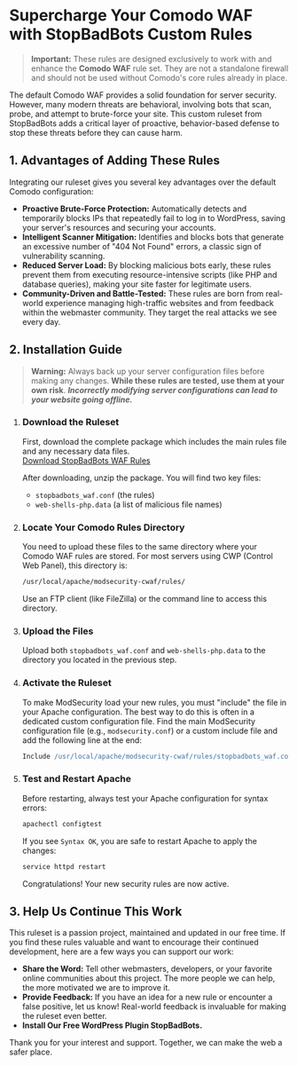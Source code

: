 # Supercharge Your Comodo WAF with StopBadBots Custom Rules

> **Important:** These rules are designed exclusively to work with and enhance the **Comodo WAF** rule set. They are not a standalone firewall and should not be used without Comodo's core rules already in place.

The default Comodo WAF provides a solid foundation for server security. However, many modern threats are behavioral, involving bots that scan, probe, and attempt to brute-force your site. This custom ruleset from StopBadBots adds a critical layer of proactive, behavior-based defense to stop these threats before they can cause harm.

## 1. Advantages of Adding These Rules

Integrating our ruleset gives you several key advantages over the default Comodo configuration:

- **Proactive Brute-Force Protection:** Automatically detects and temporarily blocks IPs that repeatedly fail to log in to WordPress, saving your server's resources and securing your accounts.
- **Intelligent Scanner Mitigation:** Identifies and blocks bots that generate an excessive number of "404 Not Found" errors, a classic sign of vulnerability scanning.
- **Reduced Server Load:** By blocking malicious bots early, these rules prevent them from executing resource-intensive scripts (like PHP and database queries), making your site faster for legitimate users.
- **Community-Driven and Battle-Tested:** These rules are born from real-world experience managing high-traffic websites and from feedback within the webmaster community. They target the real attacks we see every day.

## 2. Installation Guide

> **Warning:** Always back up your server configuration files before making any changes. **While these rules are tested, use them at your own risk**. **_Incorrectly modifying server configurations can lead to your website going offline._**

1. ### Download the Ruleset  
   First, download the complete package which includes the main rules file and any necessary data files.  
   [Download StopBadBots WAF Rules]([LINK_TO_DOWNLOAD_YOUR_RULES_ZIP_FILE])  

   After downloading, unzip the package. You will find two key files:  
   - `stopbadbots_waf.conf` (the rules)  
   - `web-shells-php.data` (a list of malicious file names)  

2. ### Locate Your Comodo Rules Directory  
   You need to upload these files to the same directory where your Comodo WAF rules are stored. For most servers using CWP (Control Web Panel), this directory is:  
   ```bash
   /usr/local/apache/modsecurity-cwaf/rules/
   ```
   Use an FTP client (like FileZilla) or the command line to access this directory.

3. ### Upload the Files  
   Upload both `stopbadbots_waf.conf` and `web-shells-php.data` to the directory you located in the previous step.

4. ### Activate the Ruleset  
   To make ModSecurity load your new rules, you must "include" the file in your Apache configuration. The best way to do this is often in a dedicated custom configuration file. Find the main ModSecurity configuration file (e.g., `modsecurity.conf`) or a custom include file and add the following line at the end:  
   ```apache
   Include /usr/local/apache/modsecurity-cwaf/rules/stopbadbots_waf.conf
   ```

5. ### Test and Restart Apache  
   Before restarting, always test your Apache configuration for syntax errors:  
   ```bash
   apachectl configtest
   ```
   If you see `Syntax OK`, you are safe to restart Apache to apply the changes:  
   ```bash
   service httpd restart
   ```
   Congratulations! Your new security rules are now active.

## 3. Help Us Continue This Work

This ruleset is a passion project, maintained and updated in our free time. If you find these rules valuable and want to encourage their continued development, here are a few ways you can support our work:

- **Share the Word:** Tell other webmasters, developers, or your favorite online communities about this project. The more people we can help, the more motivated we are to improve it.
- **Provide Feedback:** If you have an idea for a new rule or encounter a false positive, let us know! Real-world feedback is invaluable for making the ruleset even better.
- **Install Our Free WordPress Plugin StopBadBots.**

Thank you for your interest and support. Together, we can make the web a safer place.
